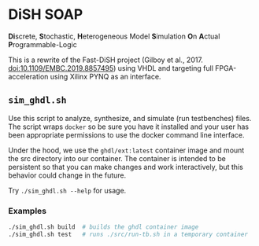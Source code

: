 # DiSH SOAP

**Di**screte,
**S**tochastic,
**H**eterogeneous Model
**S**imulation
**O**n
**A**ctual
**P**rogrammable-Logic

This is a rewrite of the Fast-DiSH project (Gilboy et al., 2017.
[doi:10.1109/EMBC.2019.8857495](https://doi.org/10.1109/EMBC.2019.8857495))
using VHDL and targeting full FPGA-acceleration using Xilinx PYNQ as an
interface.


## `sim_ghdl.sh`

Use this script to analyze, synthesize, and simulate (run testbenches) files.
The script wraps `docker` so be sure you have it installed and your user has
been appropriate permissions to use the docker command line interface. 

Under the hood, we use the `ghdl/ext:latest` container image and mount the src
directory into our container. The container is intended to be persistent so that
you can make changes and work interactively, but this behavior could change in
the future.

Try `./sim_ghdl.sh --help` for usage.

### Examples

```bash
./sim_ghdl.sh build  # builds the ghdl container image
./sim_ghdl.sh test   # runs ./src/run-tb.sh in a temporary container
```
